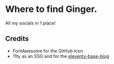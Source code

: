 # Where to find Ginger.

All my socials in 1 place!

## Credits

- FontAwesome for the GitHub Icon
- 11ty as an SSG and for the [eleventy-base-blog](https://github.com/11ty/eleventy-base-blog)
